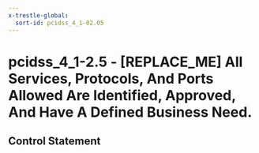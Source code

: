 ```yaml
---
x-trestle-global:
  sort-id: pcidss_4_1-02.05
---
```


# pcidss_4_1-2.5 - \[REPLACE_ME\] All Services, Protocols, And Ports Allowed Are Identified, Approved, And Have A Defined Business Need.

## Control Statement
